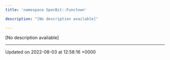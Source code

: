 ```yaml
---
title: 'namespace SpecBit::Functown'

description: "[No description available]"

---
```







[No description available]






-------------------------------

Updated on 2022-08-03 at 12:58:16 +0000